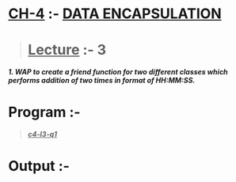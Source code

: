 # <u>CH-4</u> :- <u>DATA ENCAPSULATION</u>

><u>Lecture</u> :- 3
>====

***1. WAP to create a friend function for two different classes
which performs addition of two times in format of
HH:MM:SS.***

Program :-
===

><u>***c4-l3-q1***</u>

# Output :-
